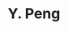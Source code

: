 ---
layout: page
title: Y. Peng
description: HMC '28, Incoming Spring '25
img: assets/img/photo_s25_3.jpg
importance: 3
category: current
related_publications: false
---